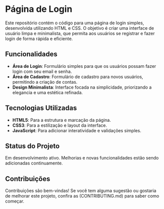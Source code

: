 
# Página de Login

Este repositório contém o código para uma página de login simples, desenvolvida utilizando HTML e CSS. O objetivo é criar uma interface de usuário limpa e minimalista, que permita aos usuários se registrar e fazer login de forma rápida e eficiente.

## Funcionalidades

- **Área de Login**: Formulário simples para que os usuários possam fazer login com seu email e senha.
- **Área de Cadastro**: Formulário de cadastro para novos usuários, permitindo a criação de contas.
- **Design Minimalista**: Interface focada na simplicidade, priorizando a elegancia e uma estética refinada.

## Tecnologias Utilizadas

- **HTML5**: Para a estrutura e marcação da página.
- **CSS3**: Para a estilização e layout da interface.
- **JavaScript**: Para adicionar interatividade e validações simples.

## Status do Projeto

Em desenvolvimento ativo. Melhorias e novas funcionalidades estão sendo adicionadas continuamente.

## Contribuições

Contribuições são bem-vindas! Se você tem alguma sugestão ou gostaria de melhorar este projeto, confira as (CONTRIBUTING.md) para saber como começar.
